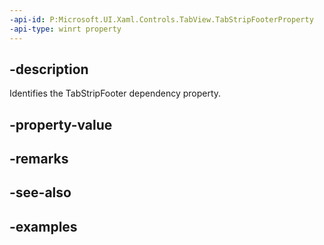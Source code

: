 ```yaml
---
-api-id: P:Microsoft.UI.Xaml.Controls.TabView.TabStripFooterProperty
-api-type: winrt property
---
```


## -description

Identifies the TabStripFooter dependency property.

## -property-value

## -remarks

## -see-also

## -examples

